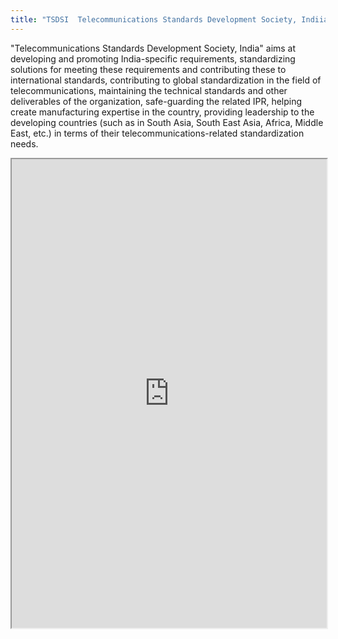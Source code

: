 ```yaml
---
title: "TSDSI  Telecommunications Standards Development Society, Indiia"
---
```


"Telecommunications Standards Development Society, India" aims at developing and promoting India-specific requirements, standardizing solutions for meeting these requirements and contributing these to international standards, contributing to global standardization in the field of telecommunications, maintaining the technical standards and other deliverables of the organization, safe-guarding the related IPR, helping create manufacturing expertise in the country, providing leadership to the developing countries (such as in South Asia, South East Asia, Africa, Middle East, etc.) in terms of their telecommunications-related standardization needs.

<iframe height="750" width="100%" src="https://ewelton.github.io/ktest/wiki.html#TSDSI%20%20Telecommunications%20Standards%20Development%20Society,%20Indiia"></iframe>
